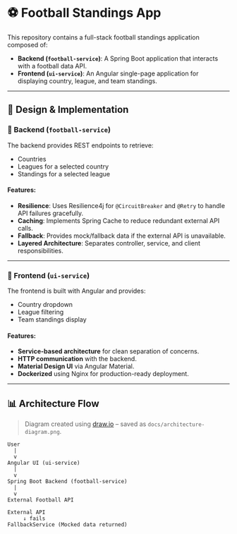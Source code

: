 # ⚽ Football Standings App

This repository contains a full-stack football standings application composed of:

- **Backend (`football-service`)**: A Spring Boot application that interacts with a football data API.
- **Frontend (`ui-service`)**: An Angular single-page application for displaying country, league, and team standings.

---

## 📐 Design & Implementation

### 🔧 Backend (`football-service`)

The backend provides REST endpoints to retrieve:

- Countries
- Leagues for a selected country
- Standings for a selected league

#### Features:

- **Resilience**: Uses Resilience4j for `@CircuitBreaker` and `@Retry` to handle API failures gracefully.
- **Caching**: Implements Spring Cache to reduce redundant external API calls.
- **Fallback**: Provides mock/fallback data if the external API is unavailable.
- **Layered Architecture**: Separates controller, service, and client responsibilities.

---

### 🎨 Frontend (`ui-service`)

The frontend is built with Angular and provides:

- Country dropdown
- League filtering
- Team standings display

#### Features:

- **Service-based architecture** for clean separation of concerns.
- **HTTP communication** with the backend.
- **Material Design UI** via Angular Material.
- **Dockerized** using Nginx for production-ready deployment.

---

## 📊 Architecture Flow

> Diagram created using [draw.io](https://draw.io) – saved as `docs/architecture-diagram.png`.

```plaintext
User
  |
  v
Angular UI (ui-service)
  |
  v
Spring Boot Backend (football-service)
  |
  v
External Football API

External API
     ↓ fails
FallbackService (Mocked data returned)
